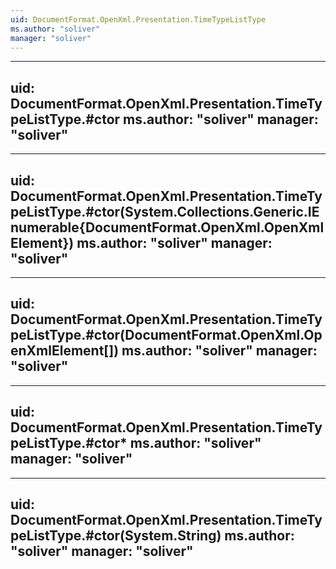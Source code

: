 ```yaml
---
uid: DocumentFormat.OpenXml.Presentation.TimeTypeListType
ms.author: "soliver"
manager: "soliver"
---
```


---
uid: DocumentFormat.OpenXml.Presentation.TimeTypeListType.#ctor
ms.author: "soliver"
manager: "soliver"
---

---
uid: DocumentFormat.OpenXml.Presentation.TimeTypeListType.#ctor(System.Collections.Generic.IEnumerable{DocumentFormat.OpenXml.OpenXmlElement})
ms.author: "soliver"
manager: "soliver"
---

---
uid: DocumentFormat.OpenXml.Presentation.TimeTypeListType.#ctor(DocumentFormat.OpenXml.OpenXmlElement[])
ms.author: "soliver"
manager: "soliver"
---

---
uid: DocumentFormat.OpenXml.Presentation.TimeTypeListType.#ctor*
ms.author: "soliver"
manager: "soliver"
---

---
uid: DocumentFormat.OpenXml.Presentation.TimeTypeListType.#ctor(System.String)
ms.author: "soliver"
manager: "soliver"
---
